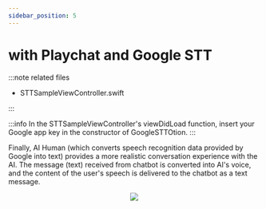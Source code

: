 ```yaml
---
sidebar_position: 5
---
```


# with Playchat and Google STT

:::note related files

- STTSampleViewController.swift

:::

:::info
In the STTSampleViewController's viewDidLoad function, insert your Google app key in the constructor of GoogleSTTOtion.
:::

Finally, AI Human (which converts speech recognition data provided by Google into text) provides a more realistic conversation experience with the AI. The message (text) received from chatbot is converted into AI's voice, and the content of the user's speech is delivered to the chatbot as a text message.

<p align="center">
<img src="/img/aihuman/ios/aisample_ss_stt.PNG" style={{zoom: "50%"}} />
</p>

